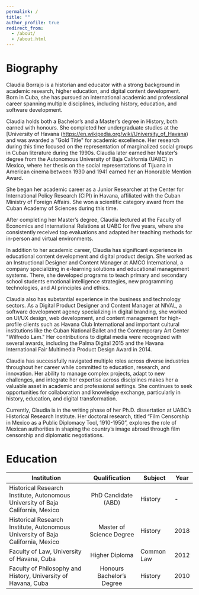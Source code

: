 ```yaml
---
permalink: /
title: ""
author_profile: true
redirect_from: 
  - /about/
  - /about.html
---
```

Biography
======

Claudia Borrajo is a historian and educator with a strong background in academic research, higher education, and digital content development. Born in Cuba, she has pursued an international academic and professional career spanning multiple disciplines, including history, education, and software development.

Claudia holds both a Bachelor’s and a Master’s degree in History, both earned with honours. She completed her undergraduate studies at the [University of Havana (https://en.wikipedia.org/wiki/University_of_Havana) and was awarded a "Gold Title" for academic excellence. Her research during this time focused on the representation of marginalized social groups in Cuban literature during the 1990s. Claudia later earned her Master’s degree from the Autonomous University of Baja California (UABC) in Mexico, where her thesis on the social representations of Tijuana in American cinema between 1930 and 1941 earned her an Honorable Mention Award.

She began her academic career as a Junior Researcher at the Center for International Policy Research (CIPI) in Havana, affiliated with the Cuban Ministry of Foreign Affairs. She won a scientific category award from the Cuban Academy of Sciences during this time.

After completing her Master’s degree, Claudia lectured at the Faculty of Economics and International Relations at UABC for five years, where she consistently received top evaluations and adapted her teaching methods for in-person and virtual environments.

In addition to her academic career, Claudia has significant experience in educational content development and digital product design. She worked as an Instructional Designer and Content Manager at AMCO International, a company specializing in e-learning solutions and educational management systems. There, she developed programs to teach primary and secondary school students emotional intelligence strategies, new programming technologies, and AI principles and ethics.

Claudia also has substantial experience in the business and technology sectors. As a Digital Product Designer and Content Manager at NIVAL, a software development agency specializing in digital branding, she worked on UI/UX design, web development, and content management for high-profile clients such as Havana Club International and important cultural institutions like the Cuban National Ballet and the Contemporary Art Center "Wilfredo Lam." Her contributions to digital media were recognized with several awards, including the Palma Digital 2015 and the Havana International Fair Multimedia Product Design Award in 2014.

Claudia has successfully navigated multiple roles across diverse industries throughout her career while committed to education, research, and innovation. Her ability to manage complex projects, adapt to new challenges, and integrate her expertise across disciplines makes her a valuable asset in academic and professional settings. She continues to seek opportunities for collaboration and knowledge exchange, particularly in history, education, and digital transformation.

Currently, Claudia is in the writing phase of her Ph.D. dissertation at UABC’s Historical Research Institute. Her doctoral research, titled “Film Censorship in Mexico as a Public Diplomacy Tool, 1910-1950”, explores the role of Mexican authorities in shaping the country’s image abroad through film censorship and diplomatic negotiations.


Education
======

| Institution |      Qualification      |  Subject | Year |
|-------------|:-----------------------:|----------|----------|
| Historical Research Institute, Autonomous University of Baja California, Mexico | PhD Candidate (ABD)| History | -
| Historical Research Institute, Autonomous University of Baja California, Mexico | Master of Science Degree | History | 2018
| Faculty of Law, University of Havana, Cuba | Higher Diploma | Common Law | 2012
| Faculty of Philosophy and History, University of Havana, Cuba | Honours Bachelor’s Degree | History | 2010
